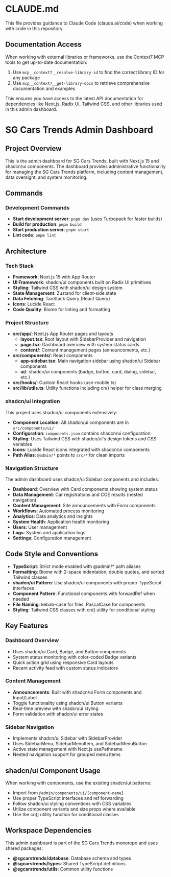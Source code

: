 # CLAUDE.md

This file provides guidance to Claude Code (claude.ai/code) when working with code in this repository.

## Documentation Access

When working with external libraries or frameworks, use the Context7 MCP tools to get up-to-date documentation:

1. Use `mcp__context7__resolve-library-id` to find the correct library ID for any package
2. Use `mcp__context7__get-library-docs` to retrieve comprehensive documentation and examples

This ensures you have access to the latest API documentation for dependencies like Next.js, Radix UI, Tailwind CSS, and
other libraries used in this admin dashboard.

# SG Cars Trends Admin Dashboard

## Project Overview

This is the admin dashboard for SG Cars Trends, built with Next.js 15 and shadcn/ui components. The dashboard provides
administrative functionality for managing the SG Cars Trends platform, including content management, data oversight, and
system monitoring.

## Commands

### Development Commands

- **Start development server**: `pnpm dev` (uses Turbopack for faster builds)
- **Build for production**: `pnpm build`
- **Start production server**: `pnpm start`
- **Lint code**: `pnpm lint`

## Architecture

### Tech Stack

- **Framework**: Next.js 15 with App Router
- **UI Framework**: shadcn/ui components built on Radix UI primitives
- **Styling**: Tailwind CSS with shadcn/ui design system
- **State Management**: Zustand for client-side state
- **Data Fetching**: TanStack Query (React Query)
- **Icons**: Lucide React
- **Code Quality**: Biome for linting and formatting

### Project Structure

- **src/app/**: Next.js App Router pages and layouts
    - **layout.tsx**: Root layout with SidebarProvider and navigation
    - **page.tsx**: Dashboard overview with system status cards
    - **content/**: Content management pages (announcements, etc.)
- **src/components/**: React components
    - **app-sidebar.tsx**: Main navigation sidebar using shadcn/ui Sidebar components
    - **ui/**: shadcn/ui components (badge, button, card, dialog, sidebar, etc.)
- **src/hooks/**: Custom React hooks (use-mobile.ts)
- **src/lib/utils.ts**: Utility functions including cn() helper for class merging

### shadcn/ui Integration

This project uses shadcn/ui components extensively:

- **Component Location**: All shadcn/ui components are in `src/components/ui/`
- **Configuration**: `components.json` contains shadcn/ui configuration
- **Styling**: Uses Tailwind CSS with shadcn/ui's design tokens and CSS variables
- **Icons**: Lucide React icons integrated with shadcn/ui components
- **Path Alias**: `@admin/*` points to `src/*` for clean imports

### Navigation Structure

The admin dashboard uses shadcn/ui Sidebar components and includes:

- **Dashboard**: Overview with Card components showing system status
- **Data Management**: Car registrations and COE results (nested navigation)
- **Content Management**: Site announcements with Form components
- **Workflows**: Automated process monitoring
- **Analytics**: Data analytics and insights
- **System Health**: Application health monitoring
- **Users**: User management
- **Logs**: System and application logs
- **Settings**: Configuration management

## Code Style and Conventions

- **TypeScript**: Strict mode enabled with @admin/* path aliases
- **Formatting**: Biome with 2-space indentation, double quotes, and sorted Tailwind classes
- **shadcn/ui Pattern**: Use shadcn/ui components with proper TypeScript interfaces
- **Component Pattern**: Functional components with forwardRef when needed
- **File Naming**: kebab-case for files, PascalCase for components
- **Styling**: Tailwind CSS classes with cn() utility for conditional styling

## Key Features

### Dashboard Overview

- Uses shadcn/ui Card, Badge, and Button components
- System status monitoring with color-coded Badge variants
- Quick action grid using responsive Card layouts
- Recent activity feed with custom status indicators

### Content Management

- **Announcements**: Built with shadcn/ui Form components and Input/Label
- Toggle functionality using shadcn/ui Button variants
- Real-time preview with shadcn/ui styling
- Form validation with shadcn/ui error states

### Sidebar Navigation

- Implements shadcn/ui Sidebar with SidebarProvider
- Uses SidebarMenu, SidebarMenuItem, and SidebarMenuButton
- Active state management with Next.js usePathname
- Nested navigation support for grouped menu items

## shadcn/ui Component Usage

When working with components, use the existing shadcn/ui patterns:

- Import from `@admin/components/ui/[component-name]`
- Use proper TypeScript interfaces and ref forwarding
- Follow shadcn/ui styling conventions with CSS variables
- Utilize component variants and size props where available
- Use the cn() utility function for conditional classes

## Workspace Dependencies

This admin dashboard is part of the SG Cars Trends monorepo and uses shared packages:

- **@sgcarstrends/database**: Database schema and types
- **@sgcarstrends/types**: Shared TypeScript definitions
- **@sgcarstrends/utils**: Common utility functions